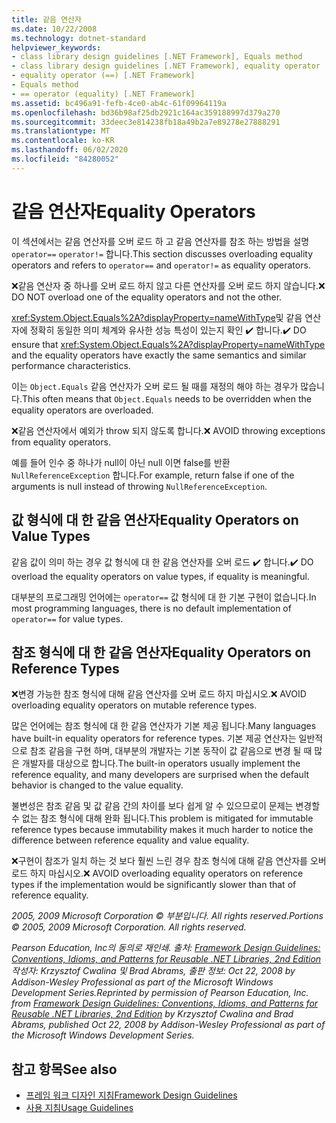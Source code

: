 ```yaml
---
title: 같음 연산자
ms.date: 10/22/2008
ms.technology: dotnet-standard
helpviewer_keywords:
- class library design guidelines [.NET Framework], Equals method
- class library design guidelines [.NET Framework], equality operator
- equality operator (==) [.NET Framework]
- Equals method
- == operator (equality) [.NET Framework]
ms.assetid: bc496a91-fefb-4ce0-ab4c-61f09964119a
ms.openlocfilehash: bd36b98af25db2921c164ac359188997d379a270
ms.sourcegitcommit: 33deec3e814238fb18a49b2a7e89278e27888291
ms.translationtype: MT
ms.contentlocale: ko-KR
ms.lasthandoff: 06/02/2020
ms.locfileid: "84280052"
---
```

# <a name="equality-operators"></a><span data-ttu-id="2cb73-102">같음 연산자</span><span class="sxs-lookup"><span data-stu-id="2cb73-102">Equality Operators</span></span>
<span data-ttu-id="2cb73-103">이 섹션에서는 같음 연산자를 오버 로드 하 고 같음 연산자를 참조 하는 방법을 설명 `operator==` `operator!=` 합니다.</span><span class="sxs-lookup"><span data-stu-id="2cb73-103">This section discusses overloading equality operators and refers to `operator==` and `operator!=` as equality operators.</span></span>

 <span data-ttu-id="2cb73-104">❌같음 연산자 중 하나를 오버 로드 하지 않고 다른 연산자를 오버 로드 하지 않습니다.</span><span class="sxs-lookup"><span data-stu-id="2cb73-104">❌ DO NOT overload one of the equality operators and not the other.</span></span>

 <span data-ttu-id="2cb73-105"><xref:System.Object.Equals%2A?displayProperty=nameWithType>및 같음 연산자에 정확히 동일한 의미 체계와 유사한 성능 특성이 있는지 확인 ✔️ 합니다.</span><span class="sxs-lookup"><span data-stu-id="2cb73-105">✔️ DO ensure that <xref:System.Object.Equals%2A?displayProperty=nameWithType> and the equality operators have exactly the same semantics and similar performance characteristics.</span></span>

 <span data-ttu-id="2cb73-106">이는 `Object.Equals` 같음 연산자가 오버 로드 될 때를 재정의 해야 하는 경우가 많습니다.</span><span class="sxs-lookup"><span data-stu-id="2cb73-106">This often means that `Object.Equals` needs to be overridden when the equality operators are overloaded.</span></span>

 <span data-ttu-id="2cb73-107">❌같음 연산자에서 예외가 throw 되지 않도록 합니다.</span><span class="sxs-lookup"><span data-stu-id="2cb73-107">❌ AVOID throwing exceptions from equality operators.</span></span>

 <span data-ttu-id="2cb73-108">예를 들어 인수 중 하나가 null이 아닌 null 이면 false를 반환 `NullReferenceException` 합니다.</span><span class="sxs-lookup"><span data-stu-id="2cb73-108">For example, return false if one of the arguments is null instead of throwing `NullReferenceException`.</span></span>

## <a name="equality-operators-on-value-types"></a><span data-ttu-id="2cb73-109">값 형식에 대 한 같음 연산자</span><span class="sxs-lookup"><span data-stu-id="2cb73-109">Equality Operators on Value Types</span></span>
 <span data-ttu-id="2cb73-110">같음 값이 의미 하는 경우 값 형식에 대 한 같음 연산자를 오버 로드 ✔️ 합니다.</span><span class="sxs-lookup"><span data-stu-id="2cb73-110">✔️ DO overload the equality operators on value types, if equality is meaningful.</span></span>

 <span data-ttu-id="2cb73-111">대부분의 프로그래밍 언어에는 `operator==` 값 형식에 대 한 기본 구현이 없습니다.</span><span class="sxs-lookup"><span data-stu-id="2cb73-111">In most programming languages, there is no default implementation of `operator==` for value types.</span></span>

## <a name="equality-operators-on-reference-types"></a><span data-ttu-id="2cb73-112">참조 형식에 대 한 같음 연산자</span><span class="sxs-lookup"><span data-stu-id="2cb73-112">Equality Operators on Reference Types</span></span>
 <span data-ttu-id="2cb73-113">❌변경 가능한 참조 형식에 대해 같음 연산자를 오버 로드 하지 마십시오.</span><span class="sxs-lookup"><span data-stu-id="2cb73-113">❌ AVOID overloading equality operators on mutable reference types.</span></span>

 <span data-ttu-id="2cb73-114">많은 언어에는 참조 형식에 대 한 같음 연산자가 기본 제공 됩니다.</span><span class="sxs-lookup"><span data-stu-id="2cb73-114">Many languages have built-in equality operators for reference types.</span></span> <span data-ttu-id="2cb73-115">기본 제공 연산자는 일반적으로 참조 같음을 구현 하며, 대부분의 개발자는 기본 동작이 값 같음으로 변경 될 때 많은 개발자를 대상으로 합니다.</span><span class="sxs-lookup"><span data-stu-id="2cb73-115">The built-in operators usually implement the reference equality, and many developers are surprised when the default behavior is changed to the value equality.</span></span>

 <span data-ttu-id="2cb73-116">불변성은 참조 같음 및 값 같음 간의 차이를 보다 쉽게 알 수 있으므로이 문제는 변경할 수 없는 참조 형식에 대해 완화 됩니다.</span><span class="sxs-lookup"><span data-stu-id="2cb73-116">This problem is mitigated for immutable reference types because immutability makes it much harder to notice the difference between reference equality and value equality.</span></span>

 <span data-ttu-id="2cb73-117">❌구현이 참조가 일치 하는 것 보다 훨씬 느린 경우 참조 형식에 대해 같음 연산자를 오버 로드 하지 마십시오.</span><span class="sxs-lookup"><span data-stu-id="2cb73-117">❌ AVOID overloading equality operators on reference types if the implementation would be significantly slower than that of reference equality.</span></span>

 <span data-ttu-id="2cb73-118">*2005, 2009 Microsoft Corporation © 부분입니다. All rights reserved.*</span><span class="sxs-lookup"><span data-stu-id="2cb73-118">*Portions © 2005, 2009 Microsoft Corporation. All rights reserved.*</span></span>

 <span data-ttu-id="2cb73-119">*Pearson Education, Inc의 동의로 재인쇄. 출처: [Framework Design Guidelines: Conventions, Idioms, and Patterns for Reusable .NET Libraries, 2nd Edition](https://www.informit.com/store/framework-design-guidelines-conventions-idioms-and-9780321545619) 작성자: Krzysztof Cwalina 및 Brad Abrams, 출판 정보: Oct 22, 2008 by Addison-Wesley Professional as part of the Microsoft Windows Development Series.*</span><span class="sxs-lookup"><span data-stu-id="2cb73-119">*Reprinted by permission of Pearson Education, Inc. from [Framework Design Guidelines: Conventions, Idioms, and Patterns for Reusable .NET Libraries, 2nd Edition](https://www.informit.com/store/framework-design-guidelines-conventions-idioms-and-9780321545619) by Krzysztof Cwalina and Brad Abrams, published Oct 22, 2008 by Addison-Wesley Professional as part of the Microsoft Windows Development Series.*</span></span>

## <a name="see-also"></a><span data-ttu-id="2cb73-120">참고 항목</span><span class="sxs-lookup"><span data-stu-id="2cb73-120">See also</span></span>

- [<span data-ttu-id="2cb73-121">프레임 워크 디자인 지침</span><span class="sxs-lookup"><span data-stu-id="2cb73-121">Framework Design Guidelines</span></span>](index.md)
- [<span data-ttu-id="2cb73-122">사용 지침</span><span class="sxs-lookup"><span data-stu-id="2cb73-122">Usage Guidelines</span></span>](usage-guidelines.md)
